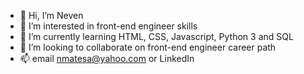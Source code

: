 - 👋 Hi, I’m Neven
- 👀 I’m interested in front-end engineer skills
- 🌱 I’m currently learning HTML, CSS, Javascript, Python 3 and SQL
- 💞️ I’m looking to collaborate on front-end engineer career path
- 📫 email nmatesa@yahoo.com or LinkedIn

<!---
nmatesa/nmatesa is a ✨ special ✨ repository because its `README.md` (this file) appears on your GitHub profile.
You can click the Preview link to take a look at your changes.
--->
